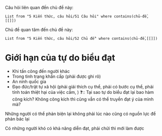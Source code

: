 Câu hỏi liên quan đến chủ đề này:
```dataview
List from "5 Kiến thức, câu hỏi/51 Câu hỏi" where contains(chủ-đề,[[]]) 
```

Chủ đề quan tâm đến chủ đề này:
```dataview
List from "5 Kiến thức, câu hỏi/52 Chủ đề" where contains(chủ-đề,[[]]) 
```

# Giới hạn của tự do biểu đạt
- Khi tấn công đến người khác
- Trong tình trạng khẩn cấp (phải được ghi rõ) 
- An ninh quốc gia
- Đạo đức/trật tự xã hội (phải giải thích cụ thể, phải có bước cụ thể, phải tính toán thiệt hại của việc cấm, ) 
❓:: Tại sao tự do biểu đạt lại bao hàm công kích? Không công kích thì cũng vẫn có thể truyền đạt ý của mình mà?

Những người có thể phản biện lại không phải lúc nào cũng có nguồn lực để phản bác lại

Có những người khó có khả năng diễn đạt, phải chửi thì mới làm được